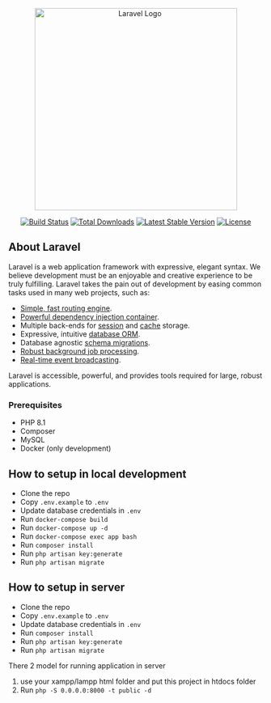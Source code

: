 <p align="center"><a href="https://laravel.com" target="_blank"><img src="https://raw.githubusercontent.com/laravel/art/master/logo-lockup/5%20SVG/2%20CMYK/1%20Full%20Color/laravel-logolockup-cmyk-red.svg" width="400" alt="Laravel Logo"></a></p>

<p align="center">
<a href="https://github.com/laravel/framework/actions"><img src="https://github.com/laravel/framework/workflows/tests/badge.svg" alt="Build Status"></a>
<a href="https://packagist.org/packages/laravel/framework"><img src="https://img.shields.io/packagist/dt/laravel/framework" alt="Total Downloads"></a>
<a href="https://packagist.org/packages/laravel/framework"><img src="https://img.shields.io/packagist/v/laravel/framework" alt="Latest Stable Version"></a>
<a href="https://packagist.org/packages/laravel/framework"><img src="https://img.shields.io/packagist/l/laravel/framework" alt="License"></a>
</p>

## About Laravel

Laravel is a web application framework with expressive, elegant syntax. We believe development must be an enjoyable and creative experience to be truly fulfilling. Laravel takes the pain out of development by easing common tasks used in many web projects, such as:

- [Simple, fast routing engine](https://laravel.com/docs/routing).
- [Powerful dependency injection container](https://laravel.com/docs/container).
- Multiple back-ends for [session](https://laravel.com/docs/session) and [cache](https://laravel.com/docs/cache) storage.
- Expressive, intuitive [database ORM](https://laravel.com/docs/eloquent).
- Database agnostic [schema migrations](https://laravel.com/docs/migrations).
- [Robust background job processing](https://laravel.com/docs/queues).
- [Real-time event broadcasting](https://laravel.com/docs/broadcasting).

Laravel is accessible, powerful, and provides tools required for large, robust applications.

### Prerequisites

- PHP 8.1
- Composer
- MySQL
- Docker (only development)

## How to setup in local development
- Clone the repo
- Copy `.env.example` to `.env`
- Update database credentials in `.env`
- Run `docker-compose build`
- Run `docker-compose up -d`
- Run `docker-compose exec app bash`
- Run `composer install`
- Run `php artisan key:generate`
- Run `php artisan migrate`

## How to setup in server
- Clone the repo
- Copy `.env.example` to `.env`
- Update database credentials in `.env`
- Run `composer install`
- Run `php artisan key:generate`
- Run `php artisan migrate`

There 2 model for running application in server
1. use your xampp/lampp html folder and put this project in htdocs folder
2. Run `php -S 0.0.0.0:8000 -t public -d`
